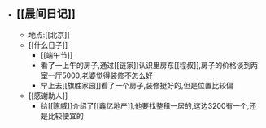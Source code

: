 - ## [[晨间日记]]
    - 地点:[[北京]]
    - [[什么日子]]
        - [[端午节]]
        - 看了一上午的房子,通过[[链家]]认识里房东[[程叔]],房子的价格谈到两室一厅5000,老婆觉得装修不怎么好
        - 早上去[[旗胜家园]]看了一个房子,装修挺好的,但是位置比较偏
    - [[感谢助人]]
        - 给[[陈威]]介绍了[[鑫亿地产]],他要找整租一居的,这边3200有一个,还是比较便宜的
